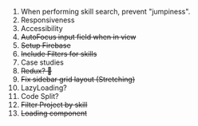 1. When performing skill search, prevent "jumpiness".
2. Responsiveness
3. Accessibility
4. ~~AutoFocus input field when in view~~
5. ~~Setup Firebase~~
6. ~~Include Filters for skills~~
7. Case studies
8. ~~Redux? 🤔~~
9. ~~Fix sidebar grid layout (Stretching)~~
10. LazyLoading?
11. Code Split?
12. ~~Filter Project by skill~~
13. ~~Loading component~~